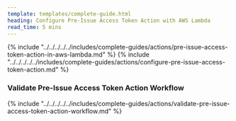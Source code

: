 ```yaml
---
template: templates/complete-guide.html
heading: Configure Pre-Issue Access Token Action with AWS Lambda
read_time: 5 mins
---
```


{% include "../../../../../includes/complete-guides/actions/pre-issue-access-token-action-in-aws-lambda.md" %}
{% include "../../../../../includes/complete-guides/actions/configure-pre-issue-access-token-action.md" %}

### Validate Pre-Issue Access Token Action Workflow

{% include "../../../../../includes/complete-guides/actions/validate-pre-issue-access-token-action-workflow.md" %}